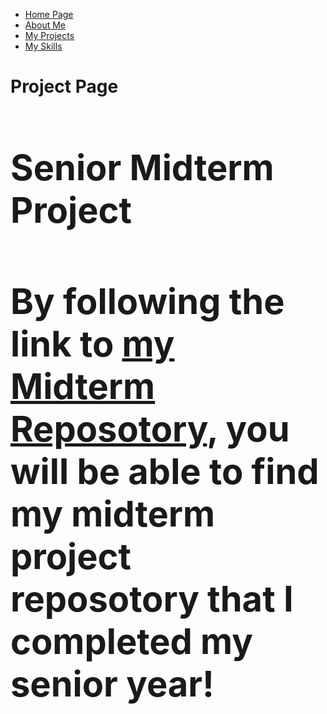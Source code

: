<ul class="nav justify-content-center">
  <li class="nav-item">
    <a class="nav-link active" href="index">Home Page</a>
  </li>
  <li class="nav-item">
    <a class="nav-link" href="About">About Me</a>
  </li>
  <li class="nav-item">
    <a class="nav-link" href="Project">My Projects</a>
  </li>
  <li class="nav-item">
    <a class="nav-link" href="Skills">My Skills</a>
  </li>
</ul>
<h1>Project Page<h1/>
<div="Midterm">
  <h1>Senior Midterm Project<h1>
    <p>By following the link to <a href="https://github.com/MIS-3033/midterm-project-SeanThompsonOU">my Midterm Reposotory</a>, you will be able to find my midterm project reposotory that I completed my senior year!<p>
    </div>
